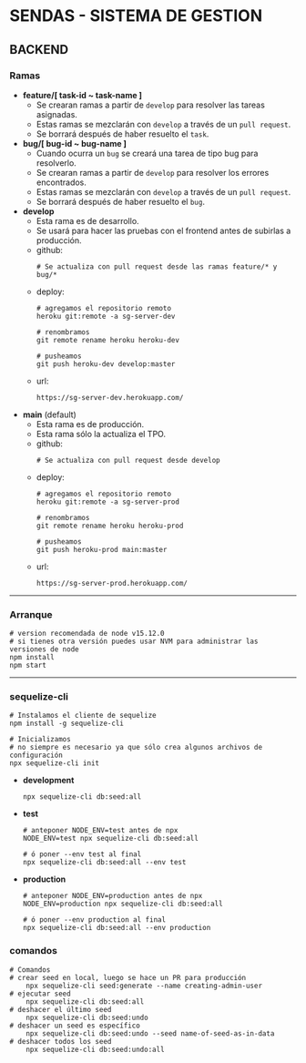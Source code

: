 # SENDAS - SISTEMA DE GESTION 
## **BACKEND**

### **Ramas**
- **feature/[ task-id ~ task-name ]**
    - Se crearan ramas a partir de ``develop`` para resolver las tareas asignadas.
    - Estas ramas se mezclarán con ``develop`` a través de un ``pull request``.
    - Se borrará después de haber resuelto el ``task``.
- **bug/[ bug-id ~ bug-name ]**
    - Cuando ocurra un ``bug`` se creará una tarea de tipo bug para resolverlo.
    - Se crearan ramas a partir de ``develop`` para resolver los errores encontrados.
    - Estas ramas se mezclarán con ``develop`` a través de un ``pull request``.
    - Se borrará después de haber resuelto el ``bug``.
- **develop**
    - Esta rama es de desarrollo. 
    - Se usará para hacer las pruebas con el frontend antes de subirlas a producción.
    - github:
        ```
        # Se actualiza con pull request desde las ramas feature/* y bug/*
        ```
    - deploy:
        ```
        # agregamos el repositorio remoto
        heroku git:remote -a sg-server-dev

        # renombramos
        git remote rename heroku heroku-dev

        # pusheamos
        git push heroku-dev develop:master
        ```
    - url: 
        ```
        https://sg-server-dev.herokuapp.com/
        ```
- **main** (default)
    - Esta rama es de producción.
    - Esta rama sólo la actualiza el TPO.
    - github:
        ```
        # Se actualiza con pull request desde develop
        ```
    - deploy:
        ```
        # agregamos el repositorio remoto
        heroku git:remote -a sg-server-prod

        # renombramos
        git remote rename heroku heroku-prod
        
        # pusheamos
        git push heroku-prod main:master
        ```
    - url:
        ```
        https://sg-server-prod.herokuapp.com/
        ```

---
### **Arranque**
```
# version recomendada de node v15.12.0 
# si tienes otra versión puedes usar NVM para administrar las versiones de node
npm install
npm start
```

---
### **sequelize-cli**
```
# Instalamos el cliente de sequelize
npm install -g sequelize-cli

# Inicializamos 
# no siempre es necesario ya que sólo crea algunos archivos de configuración
npx sequelize-cli init  
```
- **development**
    ```
    npx sequelize-cli db:seed:all
    ```
- **test**
    ```
    # anteponer NODE_ENV=test antes de npx
    NODE_ENV=test npx sequelize-cli db:seed:all
    
    # ó poner --env test al final
    npx sequelize-cli db:seed:all --env test
    ```
- **production**
    ```
    # anteponer NODE_ENV=production antes de npx
    NODE_ENV=production npx sequelize-cli db:seed:all

    # ó poner --env production al final
    npx sequelize-cli db:seed:all --env production
    ```

### comandos
```
# Comandos
# crear seed en local, luego se hace un PR para producción
    npx sequelize-cli seed:generate --name creating-admin-user
# ejecutar seed 
    npx sequelize-cli db:seed:all
# deshacer el último seed
    npx sequelize-cli db:seed:undo
# deshacer un seed es específico
    npx sequelize-cli db:seed:undo --seed name-of-seed-as-in-data
# deshacer todos los seed
    npx sequelize-cli db:seed:undo:all
```
